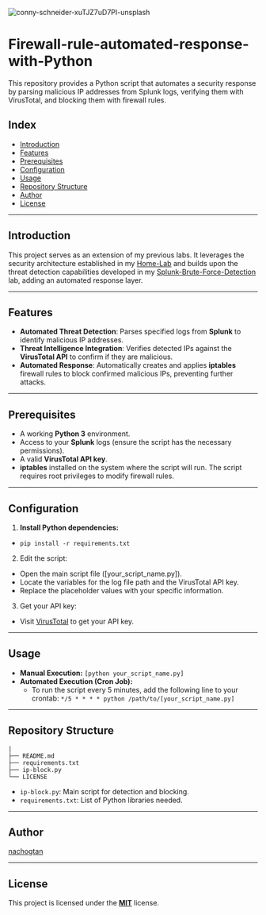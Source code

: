 ![conny-schneider-xuTJZ7uD7PI-unsplash](https://github.com/user-attachments/assets/7f51e31b-1f0c-4e44-8cf5-63f270a62f38)

# Firewall-rule-automated-response-with-Python
This repository provides a Python script that automates a security response by parsing malicious IP addresses from Splunk logs, verifying them with VirusTotal, and blocking them with firewall rules.


## Index

* [Introduction](#introduction)
* [Features](#features)
* [Prerequisites](#prerequisites)
* [Configuration](#configuration)
* [Usage](#usage)
* [Repository Structure](#repository-structure)
* [Author](#author)
* [License](#license)

---

## Introduction

This project serves as an extension of my previous labs. It leverages the security architecture established in my [Home-Lab](https://github.com/nachogtan/Home-Lab-Project-Building-a-Multi-Hommed-Router-and-Firewall-with-Debian) and builds upon the threat detection capabilities developed in my [Splunk-Brute-Force-Detection](https://github.com/nachogtan/Splunk-Brute-force-detection) lab, adding an automated response layer.

---

## Features

* **Automated Threat Detection**: Parses specified logs from **Splunk** to identify malicious IP addresses.
* **Threat Intelligence Integration**: Verifies detected IPs against the **VirusTotal API** to confirm if they are malicious.
* **Automated Response**: Automatically creates and applies **iptables** firewall rules to block confirmed malicious IPs, preventing further attacks.

---

## Prerequisites

* A working **Python 3** environment.
* Access to your **Splunk** logs (ensure the script has the necessary permissions).
* A valid **VirusTotal API key**.
* **iptables** installed on the system where the script will run. The script requires root privileges to modify firewall rules.

---

## Configuration

1.  **Install Python dependencies:**
- `pip install -r requirements.txt`
2.  Edit the script:
- Open the main script file ([your_script_name.py]).
- Locate the variables for the log file path and the VirusTotal API key.
- Replace the placeholder values with your specific information.
3. Get your API key:
- Visit [VirusTotal](https://docs.virustotal.com/docs/please-give-me-an-api-key) to get your API key.

   
---

## Usage

* **Manual Execution:**
    `[python your_script_name.py]`
* **Automated Execution (Cron Job):**
    * To run the script every 5 minutes, add the following line to your crontab:
    `*/5 * * * * python /path/to/[your_script_name.py]`

---

## Repository Structure

```
|
├── README.md
├── requirements.txt
├── ip-block.py
└── LICENSE
```

* `ip-block.py`: Main script for detection and blocking.
* `requirements.txt`: List of Python libraries needed.

---

## Author

[nachogtan](https://github.com/nachogtan)

---

## License

This project is licensed under the [**MIT**](/LICENSE) license.
